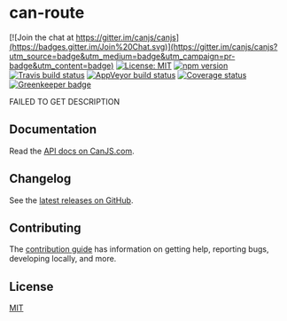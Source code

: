 # can-route

[![Join the chat at https://gitter.im/canjs/canjs](https://badges.gitter.im/Join%20Chat.svg)](https://gitter.im/canjs/canjs?utm_source=badge&utm_medium=badge&utm_campaign=pr-badge&utm_content=badge)
[![License: MIT](https://img.shields.io/badge/license-MIT-blue.svg)](https://github.com/canjs/can-route/blob/master/LICENSE.md)
[![npm version](https://badge.fury.io/js/can-route.svg)](https://www.npmjs.com/package/can-route)
[![Travis build status](https://travis-ci.org/canjs/can-route.svg?branch=master)](https://travis-ci.org/canjs/can-route)
[![AppVeyor build status](https://ci.appveyor.com/api/projects/status/github/canjs/can-route?branch=master&svg=true)](https://ci.appveyor.com/project/matthewp/can-route)
[![Coverage status](https://coveralls.io/repos/github/canjs/can-route/badge.svg?branch=master)](https://coveralls.io/github/canjs/can-route?branch=master)
[![Greenkeeper badge](https://badges.greenkeeper.io/canjs/can-route.svg)](https://greenkeeper.io/)

FAILED TO GET DESCRIPTION

## Documentation

Read the [API docs on CanJS.com](https://canjs.com/doc/can-route.html).

## Changelog

See the [latest releases on GitHub](https://github.com/canjs/can-route/releases).

## Contributing

The [contribution guide](https://github.com/canjs/can-route/blob/master/CONTRIBUTING.md) has information on getting help, reporting bugs, developing locally, and more.

## License

[MIT](https://github.com/canjs/can-route/blob/master/LICENSE.md)

